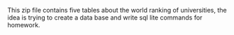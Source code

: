 This zip file contains five tables about the world ranking of universities, the idea is trying to create a data base and write sql lite commands for homework.
